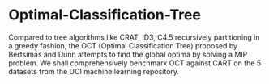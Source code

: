 # Optimal-Classification-Tree
Compared to tree algorithms like CRAT, ID3, C4.5 recursively partitioning in a greedy fashion, the OCT
(Optimal Classification Tree) proposed by Bertsimas and Dunn attempts to find the global optima by solving
a MIP problem. We shall comprehensively benchmark OCT against CART on the 5 datasets from the
UCI machine learning repository.
